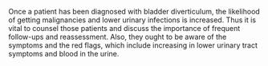 Once a patient has been diagnosed with bladder diverticulum, the likelihood of getting malignancies and lower urinary infections is increased. Thus it is vital to counsel those patients and discuss the importance of frequent follow-ups and reassessment. Also, they ought to be aware of the symptoms and the red flags, which include increasing in lower urinary tract symptoms and blood in the urine.